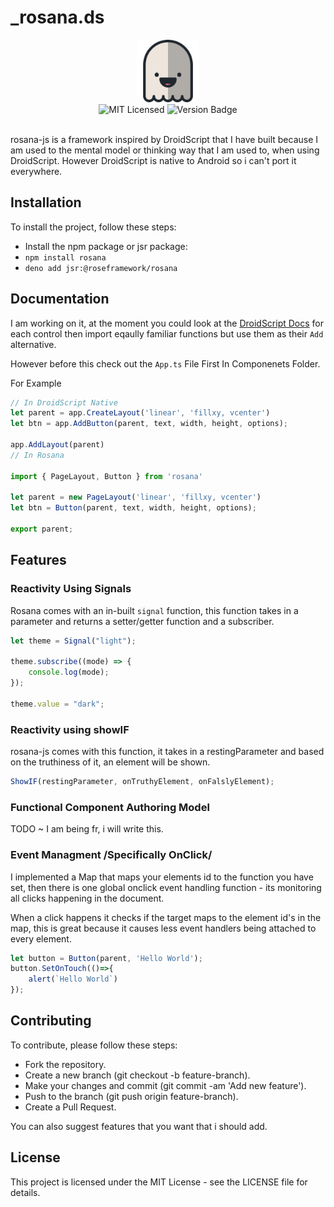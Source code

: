 # _rosana.ds

<div align="center"><img src="./rosana.png" width="100" /></div>

<div align="center">
<img alt="MIT Licensed" src="https://img.shields.io/badge/license-MIT-blue.svg">
<img alt="Version Badge" src="https://img.shields.io/badge/version-1.0.55-brightgreen.svg">

</div>

<br>

rosana-js is a framework inspired by DroidScript that I have built because I am used to the mental model or thinking way that I am used to, when using DroidScript. However DroidScript is native to Android so i can't port it everywhere.

## Installation

To install the project, follow these steps:

- Install the npm package or jsr package:
- `npm install rosana`
- `deno add jsr:@roseframework/rosana`

## Documentation

I am working on it, at the moment you could look at the [DroidScript Docs](https://droidscript.github.io/Docs/docs/v265/app_Controls.htm) for each control then import eqaully familiar functions but use them as their `Add` alternative.

However before this check out the `App.ts` File First In Componenets Folder.

For Example

```javascript
// In DroidScript Native
let parent = app.CreateLayout('linear', 'fillxy, vcenter')
let btn = app.AddButton(parent, text, width, height, options);

app.AddLayout(parent)
// In Rosana

import { PageLayout, Button } from 'rosana'

let parent = new PageLayout('linear', 'fillxy, vcenter')
let btn = Button(parent, text, width, height, options);

export parent;
```

## Features

### Reactivity Using Signals

Rosana comes with an in-built `signal` function, this function takes in a parameter and returns a setter/getter function and a subscriber.

```javascript
let theme = Signal("light");

theme.subscribe((mode) => {
    console.log(mode);
});

theme.value = "dark";
```

### Reactivity using showIF

rosana-js comes with this function, it takes in a restingParameter and based on the truthiness of it, an element will be shown.

```javascript
ShowIF(restingParameter, onTruthyElement, onFalslyElement);
```

### Functional Component Authoring Model

TODO ~ I am being fr, i will write this.

### Event Managment /Specifically OnClick/

I implemented a Map that maps your elements id to the function you have set, then there is one global onclick event handling function - its monitoring all clicks happening in the document.

When a click happens it checks if the target maps to the element id's in the map, this is great because it causes less event handlers being attached to every element.

```javascript
let button = Button(parent, 'Hello World');
button.SetOnTouch(()=>{
    alert(`Hello World`)
});
```

## Contributing

To contribute, please follow these steps:

- Fork the repository.
- Create a new branch (git checkout -b feature-branch).
- Make your changes and commit (git commit -am 'Add new feature').
- Push to the branch (git push origin feature-branch).
- Create a Pull Request.

You can also suggest features that you want that i should add.

## License

This project is licensed under the MIT License - see the LICENSE file for details.
